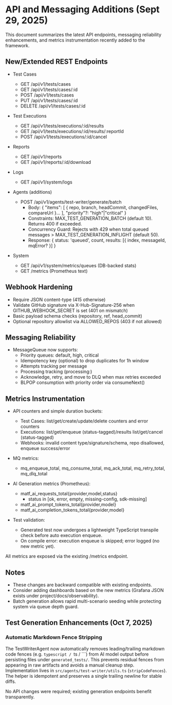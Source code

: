 # API and Messaging Additions (Sept 29, 2025)

This document summarizes the latest API endpoints, messaging reliability enhancements, and metrics instrumentation recently added to the framework.

## New/Extended REST Endpoints

- Test Cases
  - GET /api/v1/tests/cases
  - GET /api/v1/tests/cases/:id
  - POST /api/v1/tests/cases
  - PUT /api/v1/tests/cases/:id
  - DELETE /api/v1/tests/cases/:id

- Test Executions
  - GET /api/v1/tests/executions/:id/results
  - GET /api/v1/tests/executions/:id/results/:reportId
  - POST /api/v1/tests/executions/:id/cancel

- Reports
  - GET /api/v1/reports
  - GET /api/v1/reports/:id/download

- Logs
  - GET /api/v1/system/logs

- Agents (additions)
  - POST /api/v1/agents/test-writer/generate/batch
    - Body: { "items": [ { repo, branch, headCommit, changedFiles, compareUrl }... ], "priority"?: "high"|"critical" }
    - Constraints: MAX_TEST_GENERATION_BATCH (default 10). Returns 400 if exceeded.
    - Concurrency Guard: Rejects with 429 when total queued messages > MAX_TEST_GENERATION_INFLIGHT (default 50).
    - Response: { status: 'queued', count, results: [{ index, messageId, mqError? }] }

- System
  - GET /api/v1/system/metrics/queues (DB-backed stats)
  - GET /metrics (Prometheus text)

## Webhook Hardening

- Require JSON content-type (415 otherwise)
- Validate GitHub signature via X-Hub-Signature-256 when GITHUB_WEBHOOK_SECRET is set (401 on mismatch)
- Basic payload schema checks (repository, ref, head_commit)
- Optional repository allowlist via ALLOWED_REPOS (403 if not allowed)

## Messaging Reliability

- MessageQueue now supports:
  - Priority queues: default, high, critical
  - Idempotency key (optional) to drop duplicates for 1h window
  - Attempts tracking per message
  - Processing tracking (processing:<id>)
  - Acknowledge, retry, and move to DLQ when max retries exceeded
  - BLPOP consumption with priority order via consumeNext()

## Metrics Instrumentation

- API counters and simple duration buckets:
  - Test Cases: list/get/create/update/delete counters and error counters
  - Executions: list/get/enqueue (status-tagged)/results list/get/cancel (status-tagged)
  - Webhooks: invalid content type/signature/schema, repo disallowed, enqueue success/error

- MQ metrics:
  - mq_enqueue_total, mq_consume_total, mq_ack_total, mq_retry_total, mq_dlq_total

- AI Generation metrics (Prometheus):
  - matf_ai_requests_total{provider,model,status}
    - status in [ok, error, empty, missing-config, sdk-missing]
  - matf_ai_prompt_tokens_total{provider,model}
  - matf_ai_completion_tokens_total{provider,model}

- Test validation:
  - Generated test now undergoes a lightweight TypeScript transpile check before auto execution enqueue.
  - On compile error: execution enqueue is skipped; error logged (no new metric yet).

All metrics are exposed via the existing /metrics endpoint.

## Notes

- These changes are backward compatible with existing endpoints.
- Consider adding dashboards based on the new metrics (Grafana JSON exists under project/docs/observability).
- Batch generation allows rapid multi-scenario seeding while protecting system via queue depth guard.

## Test Generation Enhancements (Oct 7, 2025)

### Automatic Markdown Fence Stripping

The TestWriterAgent now automatically removes leading/trailing markdown code fences (e.g. ```typescript / ```ts / ```) from AI model output before persisting files under `generated_tests/`. This prevents residual fences from appearing in raw artifacts and avoids a manual cleanup step. Implementation lives in `src/agents/test-writer/utils.ts` (`stripCodeFences`). The helper is idempotent and preserves a single trailing newline for stable diffs.

No API changes were required; existing generation endpoints benefit transparently.
